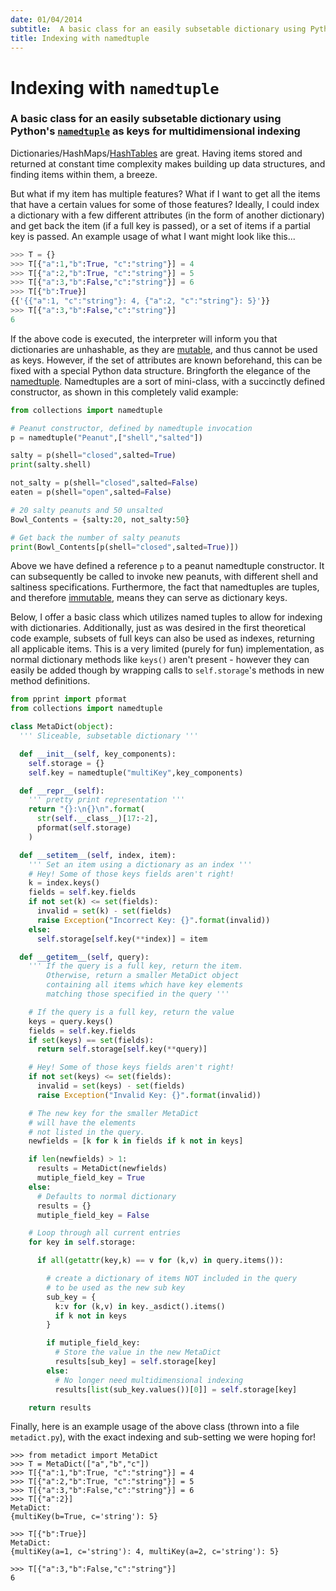 ```yaml
---
date: 01/04/2014
subtitle:  A basic class for an easily subsetable dictionary using Python's <a href=\http://docs.python.org/2/library/collections.html#namedtuple-factory-function-for-tuples-with-named-fields\>namedtuple</a> as keys for multidimensional indexing
title: Indexing with namedtuple
---
```


# Indexing with `namedtuple`


### A basic class for an easily subsetable dictionary using Python's [`namedtuple`](http://docs.python.org/2/library/collections.html#namedtuple-factory-function-for-tuples-with-named-fields) as keys for multidimensional indexing


Dictionaries/HashMaps/[HashTables](http://en.wikipedia.org/wiki/Hash_table) are great. Having items stored and returned at constant time complexity makes building up data structures, and finding items within them, a breeze.

But what if my item has multiple features? What if I want to get all the items that have a certain values for some of those features? Ideally, I could index a dictionary with a few different attributes (in the form of another dictionary) and get back the item (if a full key is passed), or a set of items if a partial key is passed. An example usage of what I want might look like this...

```python
>>> T = {}
>>> T[{"a":1,"b":True, "c":"string"}] = 4
>>> T[{"a":2,"b":True, "c":"string"}] = 5
>>> T[{"a":3,"b":False,"c":"string"}] = 6
>>> T[{"b":True}]
{{'{{"a":1, "c":"string"}: 4, {"a":2, "c":"string"}: 5}'}}
>>> T[{"a":3,"b":False,"c":"string"}]
6
```

If the above code is executed, the interpreter will inform you that dictionaries are unhashable, as they are [mutable](http://docs.python.org/2/reference/datamodel.html), and thus cannot be used as keys. However, if the set of attributes are known beforehand, this can be fixed with a special Python data structure. Bringforth the elegance of the [namedtuple](http://docs.python.org/2/library/collections.html#namedtuple-factory-function-for-tuples-with-named-fields). Namedtuples are a sort of mini-class, with a succinctly defined constructor, as shown in this completely valid example:

```python
from collections import namedtuple

# Peanut constructor, defined by namedtuple invocation
p = namedtuple("Peanut",["shell","salted"])

salty = p(shell="closed",salted=True)
print(salty.shell)

not_salty = p(shell="closed",salted=False)
eaten = p(shell="open",salted=False)

# 20 salty peanuts and 50 unsalted
Bowl_Contents = {salty:20, not_salty:50}

# Get back the number of salty peanuts
print(Bowl_Contents[p(shell="closed",salted=True)])
```

Above we have defined a reference `p` to a peanut namedtuple constructor. It can subsequently be called to invoke new peanuts, with different shell and saltiness specifications. Furthermore, the fact that namedtuples are tuples, and therefore [immutable](http://stackoverflow.com/questions/8056130/immutable-vs-mutable-types-python), means they can serve as dictionary keys.

Below, I offer a basic class which utilizes named tuples to allow for indexing with dictionaries. Additionally, just as was desired in the first theoretical code example, subsets of full keys can also be used as indexes, returning all applicable items. This is a very limited (purely for fun) implementation, as normal dictionary methods like `keys()` aren't present - however they can easily be added though by wrapping calls to `self.storage`'s methods in new method definitions.

```python
from pprint import pformat
from collections import namedtuple

class MetaDict(object):
  ''' Sliceable, subsetable dictionary '''

  def __init__(self, key_components):
    self.storage = {}
    self.key = namedtuple("multiKey",key_components)

  def __repr__(self):
    ''' pretty print representation '''
    return "{}:\n{}\n".format(
      str(self.__class__)[17:-2],
      pformat(self.storage)
    )

  def __setitem__(self, index, item):
    ''' Set an item using a dictionary as an index '''
    # Hey! Some of those keys fields aren't right!
    k = index.keys()
    fields = self.key.fields
    if not set(k) <= set(fields):
      invalid = set(k) - set(fields)
      raise Exception("Incorrect Key: {}".format(invalid))
    else:
      self.storage[self.key(**index)] = item

  def __getitem__(self, query):
    ''' If the query is a full key, return the item.
        Otherwise, return a smaller MetaDict object
        containing all items which have key elements
        matching those specified in the query '''

    # If the query is a full key, return the value
    keys = query.keys()
    fields = self.key.fields
    if set(keys) == set(fields):
      return self.storage[self.key(**query)]

    # Hey! Some of those keys fields aren't right!
    if not set(keys) <= set(fields):
      invalid = set(keys) - set(fields)
      raise Exception("Invalid Key: {}".format(invalid))

    # The new key for the smaller MetaDict
    # will have the elements
    # not listed in the query.
    newfields = [k for k in fields if k not in keys]

    if len(newfields) > 1:
      results = MetaDict(newfields)
      mutiple_field_key = True
    else:
      # Defaults to normal dictionary
      results = {}
      mutiple_field_key = False

    # Loop through all current entries
    for key in self.storage:

      if all(getattr(key,k) == v for (k,v) in query.items()):

        # create a dictionary of items NOT included in the query
        # to be used as the new sub key
        sub_key = {
          k:v for (k,v) in key._asdict().items()
          if k not in keys
        }

        if mutiple_field_key:
          # Store the value in the new MetaDict
          results[sub_key] = self.storage[key]
        else:
          # No longer need multidimensional indexing
          results[list(sub_key.values())[0]] = self.storage[key]

    return results
```

Finally, here is an example usage of the above class (thrown into a file `metadict.py`), with the exact indexing and sub-setting we were hoping for!

```
>>> from metadict import MetaDict
>>> T = MetaDict(["a","b","c"])
>>> T[{"a":1,"b":True, "c":"string"}] = 4
>>> T[{"a":2,"b":True, "c":"string"}] = 5
>>> T[{"a":3,"b":False,"c":"string"}] = 6
>>> T[{"a":2}]
MetaDict:
{multiKey(b=True, c='string'): 5}

>>> T[{"b":True}]
MetaDict:
{multiKey(a=1, c='string'): 4, multiKey(a=2, c='string'): 5}

>>> T[{"a":3,"b":False,"c":"string"}]
6
```